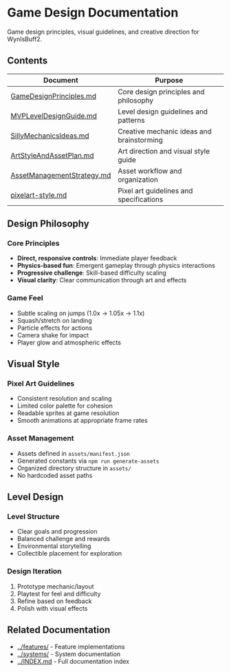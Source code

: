 # Game Design Documentation

Game design principles, visual guidelines, and creative direction for WynIsBuff2.

## Contents

| Document | Purpose |
|----------|---------|
| [GameDesignPrinciples.md](./GameDesignPrinciples.md) | Core design principles and philosophy |
| [MVPLevelDesignGuide.md](./MVPLevelDesignGuide.md) | Level design guidelines and patterns |
| [SillyMechanicsIdeas.md](./SillyMechanicsIdeas.md) | Creative mechanic ideas and brainstorming |
| [ArtStyleAndAssetPlan.md](./ArtStyleAndAssetPlan.md) | Art direction and visual style guide |
| [AssetManagementStrategy.md](./AssetManagementStrategy.md) | Asset workflow and organization |
| [pixelart-style.md](./pixelart-style.md) | Pixel art guidelines and specifications |

## Design Philosophy

### Core Principles
- **Direct, responsive controls**: Immediate player feedback
- **Physics-based fun**: Emergent gameplay through physics interactions
- **Progressive challenge**: Skill-based difficulty scaling
- **Visual clarity**: Clear communication through art and effects

### Game Feel
- Subtle scaling on jumps (1.0x → 1.05x → 1.1x)
- Squash/stretch on landing
- Particle effects for actions
- Camera shake for impact
- Player glow and atmospheric effects

## Visual Style

### Pixel Art Guidelines
- Consistent resolution and scaling
- Limited color palette for cohesion
- Readable sprites at game resolution
- Smooth animations at appropriate frame rates

### Asset Management
- Assets defined in `assets/manifest.json`
- Generated constants via `npm run generate-assets`
- Organized directory structure in `assets/`
- No hardcoded asset paths

## Level Design

### Level Structure
- Clear goals and progression
- Balanced challenge and rewards
- Environmental storytelling
- Collectible placement for exploration

### Design Iteration
1. Prototype mechanic/layout
2. Playtest for feel and difficulty
3. Refine based on feedback
4. Polish with visual effects

## Related Documentation

- [../features/](../features/) - Feature implementations
- [../systems/](../systems/) - System documentation
- [../INDEX.md](../INDEX.md) - Full documentation index
